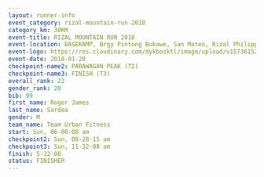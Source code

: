```yaml
---
layout: runner-info 
event_category: rizal-mountain-run-2018 
category_km: 30KM 
event-title: RIZAL MOUNTAIN RUN 2018 
event-location: BASEKAMP, Brgy Pintong Bukawe, San Mateo, Rizal Philippines 
event-logo: https://res.cloudinary.com/dykbosktl/image/upload/v1573615202/Logo/Logo_k6yc4p.jpg 
event-date: 2018-01-28 
checkpoint-name2: PARAWAGAN PEAK (T2) 
checkpoint-name3: FINISH (T3) 
overall_rank: 22
gender_rank: 20
bib: 99
first_name: Roger James
last_name: Sardea
gender: M
team_name: Team Urban Fitness
start: Sun, 06-00-00 am
checkpoint2: Sun, 08-28-15 am
checkpoint3: Sun, 11-32-08 am
finish: 5-32-08
status: FINISHER
---
```

